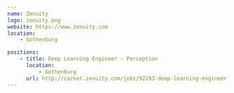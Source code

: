 ```yaml
---
name: Zenuity
logo: zenuity.png
website: https://www.zenuity.com
location:
    - Gothenburg

positions:
    - title: Deep Learning Engineer - Perception
      location:
          - Gothenburg
      url: http://career.zenuity.com/jobs/92293-deep-learning-engineer
---
```

